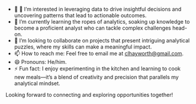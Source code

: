 - 👋 👀 I’m interested in leveraging data to drive insightful decisions and uncovering patterns that lead to actionable outcomes.
- 🌱 I’m currently learning the ropes of analytics, soaking up knowledge to become a proficient analyst who can tackle complex challenges head-on.
- 💞️ I’m looking to collaborate on projects that present intriguing analytical puzzles, where my skills can make a meaningful impact.
- 📫 How to reach me: Feel free to email me at clhayworth@gmail.com.
- 😄 Pronouns: He/him.
- ⚡ Fun fact: I enjoy experimenting in the kitchen and learning to cook new meals—it’s a blend of creativity and precision that parallels my analytical mindset.

Looking forward to connecting and exploring opportunities together!

<!---
cody1129/cody1129 is a ✨ special ✨ repository because its `README.md` (this file) appears on your GitHub profile.
You can click the Preview link to take a look at your changes.
--->
